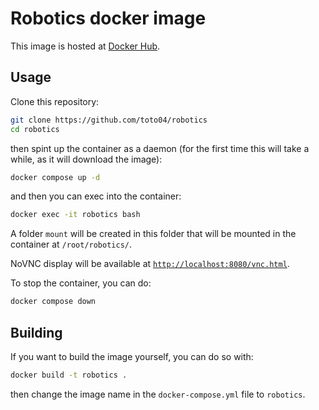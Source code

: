 # Robotics docker image

This image is hosted at [Docker Hub](https://hub.docker.com/r/toto04/robotics).

## Usage

Clone this repository:

```bash
git clone https://github.com/toto04/robotics
cd robotics
```

then spint up the container as a daemon (for the first time this will take a while, as it will download the image):

```bash
docker compose up -d
```

and then you can exec into the container:

```bash
docker exec -it robotics bash
```

A folder `mount` will be created in this folder that will be mounted in the
container at `/root/robotics/`.

NoVNC display will be available at [`http://localhost:8080/vnc.html`](http://localhost:8080/vnc.html).

To stop the container, you can do:

```bash
docker compose down
```

## Building

If you want to build the image yourself, you can do so with:

```bash
docker build -t robotics .
```

then change the image name in the `docker-compose.yml` file to `robotics`.
